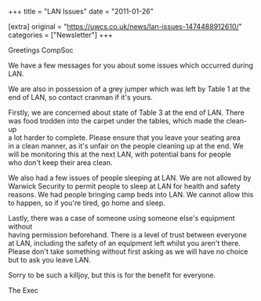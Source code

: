 +++
title = "LAN Issues"
date = "2011-01-26"

[extra]
original = "https://uwcs.co.uk/news/lan-issues-1474488912610/"    
categories = ["Newsletter"]
+++

Greetings CompSoc

We have a few messages for you about some issues which occurred during  
LAN.

We are also in possession of a grey jumper which was left by Table 1 at the  
end of LAN, so contact cranman if it's yours.

Firstly, we are concerned about state of Table 3 at the end of LAN. There  
was food trodden into the carpet under the tables, which made the clean-up  
a lot harder to complete. Please ensure that you leave your seating area  
in a clean manner, as it's unfair on the people cleaning up at the end. We  
will be monitoring this at the next LAN, with potential bans for people  
who don't keep their area clean.

We also had a few issues of people sleeping at LAN. We are not allowed by  
Warwick Security to permit people to sleep at LAN for health and safety  
reasons. We had people bringing camp beds into LAN. We cannot allow this  
to happen, so if you're tired, go home and sleep.

Lastly, there was a case of someone using someone else's equipment without  
having permission beforehand. There is a level of trust between everyone  
at LAN, including the safety of an equipment left whilst you aren't there.  
Please don't take something without first asking as we will have no choice  
but to ask you leave LAN.

Sorry to be such a killjoy, but this is for the benefit for everyone.

The Exec


